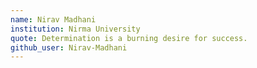 ```yaml
---
name: Nirav Madhani
institution: Nirma University   
quote: Determination is a burning desire for success.
github_user: Nirav-Madhani
---
```

